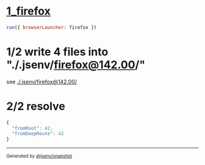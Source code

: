 # [1_firefox](../../spa_dev.test.mjs#L23)

```js
run({ browserLauncher: firefox })
```

# 1/2 write 4 files into "./.jsenv/firefox@142.00/"

see [./.jsenv/firefox@142.00/](./.jsenv/firefox@142.00/)

# 2/2 resolve

```js
{
  "fromRoot": 42,
  "fromDeepRoute": 42
}
```

---

<sub>
  Generated by <a href="https://github.com/jsenv/core/tree/main/packages/tooling/snapshot">@jsenv/snapshot</a>
</sub>
